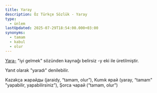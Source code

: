```yaml
---
title: Yaray
description: Öz Türkçe Sözlük - Yaray
type:
  - ünlem
lastUpdated: 2025-07-29T18:54:00.000+03:00
synonyms:
  - tamam
  - kabul
  - olur
---
```

[Yara-](/sozluk/yaramak) "iyi gelmek" sözünden kaynağı belirsiz -y eki ile üretilmiştir.

Yanıt olarak "yaradı" denilebilir.

Kazakça жарайды (jaraidy, “tamam, olur”), Kumık ярай (yaray, “tamam" "yapabilir, yapabilirsiniz”), Şorca чарай (“tamam, olur”)
